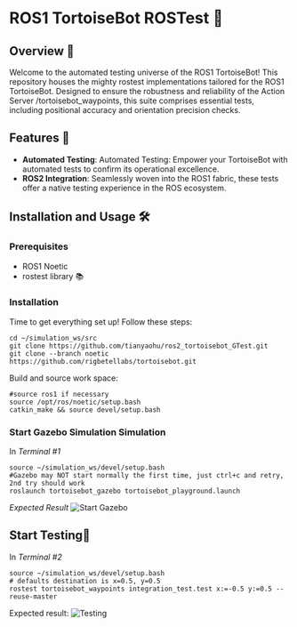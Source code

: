 # ROS1 TortoiseBot ROSTest 🐢

## Overview 🌟
Welcome to the automated testing universe of the ROS1 TortoiseBot! This repository houses the mighty rostest implementations tailored for the ROS1 TortoiseBot. Designed to ensure the robustness and reliability of the Action Server /tortoisebot_waypoints, this suite comprises essential tests, including positional accuracy and orientation precision checks.
## Features 🚀
- **Automated Testing**: Automated Testing: Empower your TortoiseBot with automated tests to confirm its operational excellence.
- **ROS2 Integration**: Seamlessly woven into the ROS1 fabric, these tests offer a native testing experience in the ROS ecosystem.

## Installation and Usage 🛠️

### Prerequisites
- ROS1 Noetic 
- rostest library 📚

### Installation
Time to get everything set up! Follow these steps:
```
cd ~/simulation_ws/src
git clone https://github.com/tianyaohu/ros2_tortoisebot_GTest.git
git clone --branch noetic https://github.com/rigbetellabs/tortoisebot.git
```
Build and source work space:
```
#source ros1 if necessary
source /opt/ros/noetic/setup.bash
catkin_make && source devel/setup.bash
```

### Start Gazebo Simulation Simulation
In *Terminal #1*
```
source ~/simulation_ws/devel/setup.bash
#Gazebo may NOT start normally the first time, just ctrl+c and retry, 2nd try should work
roslaunch tortoisebot_gazebo tortoisebot_playground.launch
```
*Expected Result*
![Start Gazebo](media/start_gazebo.gif)

## Start Testing🎯
In *Terminal #2*
```
source ~/simulation_ws/devel/setup.bash
# defaults destination is x=0.5, y=0.5
rostest tortoisebot_waypoints integration_test.test x:=-0.5 y:=0.5 --reuse-master
```

Expected result:
![Testing](media/ros1_test.gif)


